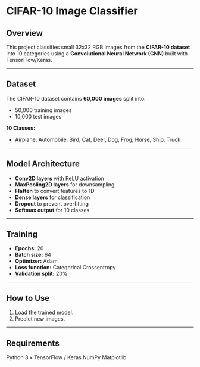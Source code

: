 # CIFAR-10 Image Classifier

## Overview
This project classifies small 32x32 RGB images from the **CIFAR-10 dataset** into 10 categories using a **Convolutional Neural Network (CNN)** built with TensorFlow/Keras.

---

## Dataset
The CIFAR-10 dataset contains **60,000 images** split into:

- 50,000 training images  
- 10,000 test images  

**10 Classes:**
- Airplane, Automobile, Bird, Cat, Deer, Dog, Frog, Horse, Ship, Truck

---

## Model Architecture
- **Conv2D layers** with ReLU activation  
- **MaxPooling2D layers** for downsampling  
- **Flatten** to convert features to 1D  
- **Dense layers** for classification  
- **Dropout** to prevent overfitting  
- **Softmax output** for 10 classes  

---

## Training
- **Epochs:** 20  
- **Batch size:** 64  
- **Optimizer:** Adam  
- **Loss function:** Categorical Crossentropy  
- **Validation split:** 20%

---

## How to Use
1. Load the trained model.
2. Predict new images.

---

## Requirements
Python 3.x
TensorFlow / Keras
NumPy
Matplotlib
